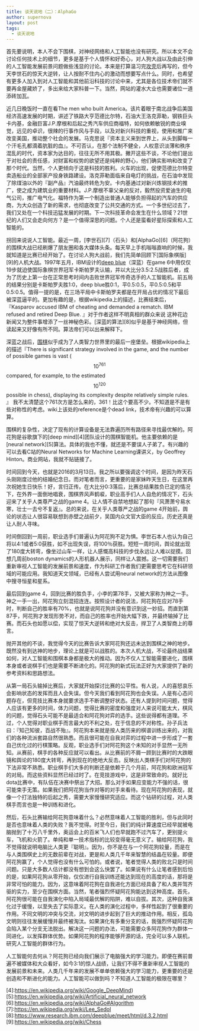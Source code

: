 ```yaml
---
title: 谈天说地（二）：AlphaGo
author: supernova
layout: post
tags:
  - 谈天说地
---
```


首先要说明，本人不会下围棋，对神经网络和人工智能也没有研究。所以本文不会讨论任何技术上的细节，更多是基于个人情怀和好奇心，对人狗大战以及由此引伸的人工智能发展前景问题做些浅显的讨论。本来是打算温习完[攻壳][1]后再写的，但今天李世石的惊天大逆转，让人按耐不住内心的激动而想要写点什么。同时，也希望有更多人加入到对人工智能和其他前沿科技的讨论中来，尤其是各位技术帝们就不要再金屋藏娇了，多出来给大家科普一下。当然，网站的灌水大业也需要诸位一道添砖加瓦。

近几日晚饭时一直在看The men who built America。该片着眼于南北战争后美国经济高速发展的时期，讲述了铁路大亨范德比尔特，石油大王洛克菲勒，钢铁巨头卡内基，金融巨富J.P.摩根和后起之秀汽车供应商福特，如何依赖敏锐的商业嗅觉，远见的卓识，很辣的行事作风与手段，以及对新兴科技的重视，使用和推广来改变美国，推动整个社会的发展。马克思说『资本主义来到世界上，从头到脚每一个汗毛孔都滴着肮脏的血』。不可否认，在那个法制不健全，人权意识淡薄和秩序混乱的时代，资本家为达目的，往往无所不用其极。撇开这些不谈，不论他们是出于对社会的责任感，对财富和权势的欲望还是纯粹的野心，他们确实影响和改变了那个时代。当然，个人更倾向于这是科技的胜利。火车的出现，促使范德比尔特变卖造船业的全部家产投身铁路建设。洛克菲勒面临来自电灯的挑战，在石油中发现了除煤油以外的『副产品』汽油最终转危为安。卡内基通过对新兴炼钢技术的推广，使之成为建筑业的重要材料。J.P.摩根不辜父亲的反对，毅然投资爱迪生的电气公司，推广电气化。福特作为第一个制造出普通人能够负担得起的汽车的供应商，为大众创造了新的需求，也彻底改变了公共交通的方式。一个多世纪过去了，我们又处在一个科技迅猛发展的时期。下一次科技革命会发生在什么领域？21世纪的人们又会走向何方？是一个值得深思的问题。个人还是蛮看好星际探索和人工智能的。

拐回来说说人工智能。最近一周，[李世石][7]（石头）和[AlphaGo][6]（阿花狗）的围棋大战已经刷爆了朋友圈和各大媒体头条。每天早上手机嗡嗡直响的时候，我就知道是比赛已经开始了。在讨论人狗大战前，我们先简单回顾下[国际象棋版][9]的人机大战。1997年五月，IBM设计的[deep blue][2]（深蓝）在game 6中用仅仅19步就迫使国际象棋世界冠军卡斯帕罗夫认输，并以大比分3.5:2.5战胜后者，成为了历史上第一台在正常思考时间内击败世界冠军传奇选手的人工智能机。前五局的结果分别是卡斯帕罗夫胜1:0，deep blue胜0:1，平0.5:0.5，平0.5:0.5和平0.5:0.5。值得一提的是，在三场平局中卡斯帕罗夫都是在开局占优的情况下最后被深蓝逼平的。更加有趣的是，根据wikipedia上的描述，比赛结束后，『Kasparov accused IBM of cheating and demanded a rematch. IBM refused and retired Deep Blue. 』对于作者这样不明真相的群众来说 这种花边新闻又为整件事增添了一丝神秘色彩。[深蓝的算法][8]似乎是基于神经网络，但读起来又好像有所不同。算法帝们可以出来解释下。

深蓝之战后，[围棋][3]似乎成为了人类智力世界里的最后一座堡垒。根据wikipedia上的描述『There is significant strategy involved in the game, and the number of possible games is vast ($$10^{761}$$ compared, for example, to the estimated $$10^{120}$$ possible in chess), displaying its complexity despite relatively simple rules. 』 我不太清楚这个761次方是怎么来的，361！比这个要高不少。不知道是不是有些对称性的考虑。wiki上该处的reference是个dead link，技术帝有兴趣的可以算算。

围棋的复杂性，决定了现有的计算设备是无法靠遍历所有路径来寻找最优解的。阿花狗是谷歌旗下的[deep mind][4]团队设计的围棋智能机。他主要依赖的是[neural network][5]算法。具体的我也不懂，就还是不要误人子弟了。有兴趣的可以去看C站的Neural Networks for Machine Learning课讲义，by Geoffrey Hinton。商业网站，我就不贴链接了。

时间回到今天，也就是2016的3月13日。我之所以要强调这个时间，是因为昨天石头刚刚度过他的结婚纪念日。而对笔者而言，更重要的是家妹昨天生日，在这里再次祝她生日快乐！好，言归正传。在大比分0:3落后，比赛总结果胜负已定的情况下，在外界一面倒地唱衰，围棋界风声鹤唳，职业高手们人人自危的情况下，石头迎来了关乎人类尊严之战的game 4。让人情不自禁地想起了那句『风萧萧兮易水寒，壮士一去兮不复返』。总的来说，在关乎人类尊严之战的game 4开始前，舆论的状态让人很容易联想到赤壁之战前夕，吴国内众文官大臣的反应。历史还真是让人耐人寻味。

时间倒回到一周前，职业选手们普遍认为阿花狗不足为惧。李世石本人也认为自己将以4:1或者5:0获胜，如不出现失误，将100％获胜。短短一周时间，舆论就出现了180度大转弯，像坐过山车一样，让人感慨高科技的步伐永远让人难以捉摸。回想几周前boston dynamics的人形机器人展示，同样让人震撼。这一切需要我们重新审视人工智能的发展前景和速度，作为科研工作者我们更需要思考它在科研领域的可能应用。我知道天文领域，已经有人尝试用neural network的方法从图像中搜寻恒星和星系。 

最后回到game 4，回到比赛的胜负手，小李的第78手，又被大家称为神之一手。神之一手一出，阿花狗立刻混招连连。按照设计者的说法，阿花狗在应对78手时，判断自己的胜率有70%，也就是说阿花狗并没有意识到这一妙招。而直到第87手，阿花狗才发现形势不对，而自己的胜率也开始大幅下跌，并最终输掉了比赛。而石头也如愿以偿，实现了惊天大逆转和绝对大反击，捍卫了人类智商上的尊言。

抛开其他的不谈，我觉得今天的比赛告诉大家阿花狗还远未达到围棋之神的地步。既然没有到达神的地步，理论上就是可以战胜的。本次人机大战，不论最终战结果如何，对人工智能和围棋本身都是极大的推动。因为不仅人工智能需要进化，围棋本身或者说棋手们也是需要不断进化的。阿花狗的新式玩法正好为大家提供了新的参考资料和思路想法。

从第一局石头输掉比赛后，大家就开始探讨比赛的公平性。有人说，人的喜怒哀乐会影响状态的发挥而且人会失误。但今天我们看到阿花狗也会失误。人是有心态问题存在，但竞技比赛本身就要求选手不断调整好状态。还有人提到时间问题，觉得人应该有更多的时间，体力问题，觉得比赛的密度和强度对人来说可能太大，棋风的问题，觉得石头可能不是最适合和阿花狗对弈的选手。这些说得都有道理。不过，个人觉得对职业棋手而言最大的不利之处，在于信息的不对称性。孙子兵法曰：『知己知彼，百战不殆』。阿花狗本来就是按人类历来的棋谱训练出来的，对我们的各种流派套路自然很熟悉。而且很可能在自我对弈的过程中进一步形成了一套自己优化过的行棋策略。反观，职业选手们对阿花狗这个未知的对手显然一无所知。从赛前，棋手的各种反应就可以看出。从比赛前的不屑一顾到比赛时的大跌眼镜和舆论的180度大转弯，再到现在的绝地大反击。反映出人类棋手们对阿花狗的下法非常不熟悉。职业棋手们大多的判断还是依赖于几个月前，阿花狗和欧洲冠军的对局。而这些资料显然已经过时了。在竞技游戏中，这是非常致命的。就好比dota比赛中，有队伍在决赛中祭出了大招。那么对手如果应变能力不强的话，很可能束手无策。如果我们把阿花狗当作对等的对手来看待。现在阿花狗的表现，就像一个打法独特的后起之秀，需要大家慢慢研究适应。而这个钻研的过程，对人类棋手而言也是一种训练和进化。

然后，石头比赛输给阿花狗意味着什么？必然意味着人工智能的胜利，但与此同时是否也意味着人类的失败？我不觉得。时至今日，我们的纯计算速度已经早就被电脑抛到了十万八千里外，奥运会上的百米飞人们也早就跑不过汽车了，更别提火车，飞机和火箭了。单纯和单一技术指标的比较变得毫无意义了。输给阿花狗，我不觉得就说明电脑比人类更『聪明』。因为，你不是在与一个阿花狗较量，而是在与人类围棋史上的无数前辈在对战，更是和人类几千年来智慧的结晶在较量。即便阿花狗赢了，个人觉得也没有什么可怕的。或者说，笔者觉得人类的败北只是时间问题。只是大多数人估计都没有想到会这么快罢了。如果说有什么让笔者感到后怕的是，如果阿花狗从零开始，仅仅进行自我训练还能达到现在的高度的话，那将是非常可怕的能力。因为，这意味着阿花狗在自我进化方面已经具备了和人类并驾齐驱的实力，至少在围棋方面。当然，笔者强烈怀疑阿花狗能达到这种高度。首先，阿花狗很可能在自我演化中陷入局域最优解的陷阱，难以自拔。其次，这种自我演化过于缓慢，以至失去了实际意义。在人类的演化过程中，多样性起到了很重要的作用。不同文明的冲突与交流，对文明的进步起到了巨大的推动作用。相反，孤岛文明则往往发展缓慢并最终被淘汰。如果演化有多重分支的话，我强烈怀疑阿花狗会陷入某个分支无法脱出。解决这一问题的办法，可能需要众多阿花狗作为群体一同进化，以发挥群体优势。如果阿花狗的程序能够开源的话，完全可以多人联机，研究人工智能的群体行为。

人工智能何去何从？阿花狗已经向我们展示了电脑强大的学习能力。即便在赛前普遍不被媒体和大众看好，如今3:1的惊人战绩，让我们不得不重新审视人工智能的发展前景和未来。人类几千年来的发展不单单依赖强大的学习能力，更重要的还是创造和不断进化的能力。人工智能可以做到吗？不知道人工智能的极限在哪里？

[1]:https://en.wikipedia.org/wiki/Ghost_in_the_Shell
[2]:https://en.wikipedia.org/wiki/Deep_Blue_(chess_computer)
[3]:https://en.wikipedia.org/wiki/Go_(game)
[4]:https://en.wikipedia.org/wiki/Google_DeepMind)
[5]:https://en.wikipedia.org/wiki/Artificial_neural_network
[6]:https://en.wikipedia.org/wiki/AlphaGo#Algorithm
[7]:https://en.wikipedia.org/wiki/Lee_Sedol
[8]:https://www.research.ibm.com/deepblue/meet/html/d.3.2.html
[9]:https://en.wikipedia.org/wiki/Chess
